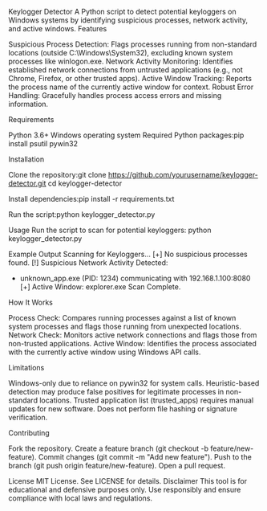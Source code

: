 Keylogger Detector
A Python script to detect potential keyloggers on Windows systems by identifying suspicious processes, network activity, and active windows.
Features

Suspicious Process Detection: Flags processes running from non-standard locations (outside C:\Windows\System32), excluding known system processes like winlogon.exe.
Network Activity Monitoring: Identifies established network connections from untrusted applications (e.g., not Chrome, Firefox, or other trusted apps).
Active Window Tracking: Reports the process name of the currently active window for context.
Robust Error Handling: Gracefully handles process access errors and missing information.

Requirements

Python 3.6+
Windows operating system
Required Python packages:pip install psutil pywin32



Installation

Clone the repository:git clone https://github.com/yourusername/keylogger-detector.git
cd keylogger-detector


Install dependencies:pip install -r requirements.txt


Run the script:python keylogger_detector.py



Usage
Run the script to scan for potential keyloggers:
python keylogger_detector.py

Example Output
Scanning for Keyloggers...
[+] No suspicious processes found.
[!] Suspicious Network Activity Detected:
  - unknown_app.exe (PID: 1234) communicating with 192.168.1.100:8080
[+] Active Window: explorer.exe
Scan Complete.

How It Works

Process Check: Compares running processes against a list of known system processes and flags those running from unexpected locations.
Network Check: Monitors active network connections and flags those from non-trusted applications.
Active Window: Identifies the process associated with the currently active window using Windows API calls.

Limitations

Windows-only due to reliance on pywin32 for system calls.
Heuristic-based detection may produce false positives for legitimate processes in non-standard locations.
Trusted application list (trusted_apps) requires manual updates for new software.
Does not perform file hashing or signature verification.

Contributing

Fork the repository.
Create a feature branch (git checkout -b feature/new-feature).
Commit changes (git commit -m "Add new feature").
Push to the branch (git push origin feature/new-feature).
Open a pull request.

License
MIT License. See LICENSE for details.
Disclaimer
This tool is for educational and defensive purposes only. Use responsibly and ensure compliance with local laws and regulations.
